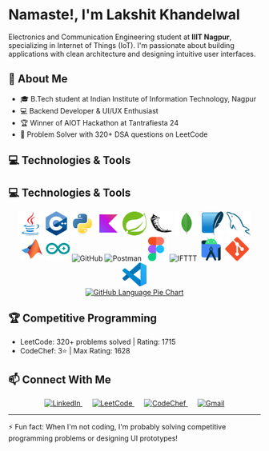 #  Namaste!, I'm Lakshit Khandelwal

Electronics and Communication Engineering student at **IIIT Nagpur**, specializing in Internet of Things (IoT). I'm passionate about building applications with clean architecture and designing intuitive user interfaces.

## 🚀 About Me
- 🎓 B.Tech student at Indian Institute of Information Technology, Nagpur
- 💻 Backend Developer & UI/UX Enthusiast
- 🏆 Winner of AIOT Hackathon at Tantrafiesta 24
- 🧩 Problem Solver with 320+ DSA questions on LeetCode
## 💻 Technologies & Tools

## 💻 Technologies & Tools

<div align="center">

<img src="https://raw.githubusercontent.com/devicons/devicon/master/icons/java/java-original.svg" width="48" height="48" alt="Java" />
<img src="https://raw.githubusercontent.com/devicons/devicon/master/icons/cplusplus/cplusplus-original.svg" width="48" height="48" alt="C++" />
<img src="https://raw.githubusercontent.com/devicons/devicon/master/icons/python/python-original.svg" width="48" height="48" alt="Python" />
<img src="https://raw.githubusercontent.com/devicons/devicon/master/icons/kotlin/kotlin-original.svg" width="48" height="48" alt="Kotlin" />
<img src="https://raw.githubusercontent.com/devicons/devicon/master/icons/spring/spring-original.svg" width="48" height="48" alt="Spring Boot" />
<img src="https://raw.githubusercontent.com/devicons/devicon/master/icons/flask/flask-original.svg" width="48" height="48" alt="Flask" />
<img src="https://raw.githubusercontent.com/devicons/devicon/master/icons/mongodb/mongodb-original.svg" width="48" height="48" alt="MongoDB" />
<img src="https://raw.githubusercontent.com/devicons/devicon/master/icons/sqlite/sqlite-original.svg" width="48" height="48" alt="SQLite" />
<img src="https://raw.githubusercontent.com/devicons/devicon/master/icons/mysql/mysql-original.svg" width="48" height="48" alt="MySQL" />
<img src="https://raw.githubusercontent.com/devicons/devicon/master/icons/matlab/matlab-original.svg" width="48" height="48" alt="MATLAB" />
<img src="https://raw.githubusercontent.com/devicons/devicon/master/icons/arduino/arduino-original.svg" width="48" height="48" alt="Arduino" />
<img src="https://upload.wikimedia.org/wikipedia/commons/9/91/Octicons-mark-github.svg" width="48" height="48" alt="GitHub" />
<img src="https://www.vectorlogo.zone/logos/getpostman/getpostman-icon.svg" width="48" height="48" alt="Postman" />
<img src="https://raw.githubusercontent.com/devicons/devicon/master/icons/figma/figma-original.svg" width="48" height="48" alt="Figma" />
<img src="https://www.vectorlogo.zone/logos/ifttt/ifttt-ar21.svg" width="48" height="48" alt="IFTTT" />
<img src="https://raw.githubusercontent.com/devicons/devicon/master/icons/androidstudio/androidstudio-original.svg" width="48" height="48" alt="Android Studio" />
<img src="https://raw.githubusercontent.com/devicons/devicon/master/icons/git/git-original.svg" width="48" height="48" alt="Git" />
<img src="https://raw.githubusercontent.com/devicons/devicon/master/icons/vscode/vscode-original.svg" width="48" height="48" alt="VS Code" />

</div>

<div align="center">

<a href="https://github-readme-stats.vercel.app/api/top-langs/?username=DegeneratorXx&layout=pie">
    <img src="https://github-readme-stats.vercel.app/api/top-langs/?username=DegeneratorXx&layout=pie&theme=radical" width="400" alt="GitHub Language Pie Chart" />
</a>

</div>




## 🏆 Competitive Programming

- LeetCode: 320+ problems solved | Rating: 1715
- CodeChef: 3⭐ | Max Rating: 1628

## 📫 Connect With Me

<div align="center">

<a href="https://www.linkedin.com/in/lakshitkh/" target="_blank">
    <img src="https://cdn-icons-png.flaticon.com/512/174/174857.png" width="55" height="55" alt="LinkedIn" />
</a>
&nbsp;&nbsp;&nbsp;&nbsp;
<a href="https://leetcode.com/DegeneratorXx/" target="_blank">
    <img src="https://upload.wikimedia.org/wikipedia/commons/a/ab/LeetCode_logo_white_no_text.svg" width="55" height="55" alt="LeetCode" />
</a>
&nbsp;&nbsp;&nbsp;&nbsp;
<a href="https://www.codechef.com/users/DegeneratorXx" target="_blank">
    <img src="https://cdn.codechef.com/images/cc-logo.svg" width="55" height="55" alt="CodeChef" />
</a>
&nbsp;&nbsp;&nbsp;&nbsp;
<a href="mailto:lakshitkhandelwal2002@gmail.com">
    <img src="https://cdn-icons-png.flaticon.com/512/281/281769.png" width="55" height="55" alt="Gmail" />
</a>

</div>



---

⚡ Fun fact: When I'm not coding, I'm probably solving competitive programming problems or designing UI prototypes!

